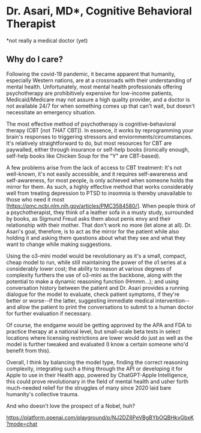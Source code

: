 # Dr. Asari, MD*, Cognitive Behavioral Therapist

*not really a medical doctor (yet)

## Why do I care?
Following the covid-19 pandemic, it became apparent that humanity, especially Western nations, are at a crossroads with their understanding of mental health. Unfortunately, most mental health professionals offering psychotherapy are prohibitively expensive for low-income patients, Medicaid/Medicare may not assure a high quality provider, and a doctor is not available 24/7 for when something comes up that can't wait, but doesn't necessitate an emergency situation.

The most effective method of psychotherapy is cognitive-behavioral therapy (CBT [not *THAT* CBT]). In essence, it works by reprogramming your brain's responses to triggering stressors and enviornments/circumstances. It's relatively straightforward to do, but most resources for CBT are paywalled, either through insurance or self-help books (ironically enough, self-help books like Chicken Soup for the "Y" are CBT-based).

A few problems arise from the lack of access to CBT treatment: It's not well-known, it's not easily accessible, and it requires self-awareness and self-awareness, for most people, is only achieved when someone holds the mirror for them. As such, a highly effective method that works considerably well from treating depression to PTSD to insomnia is thereby unavailable to those who need it most [https://pmc.ncbi.nlm.nih.gov/articles/PMC3584580/]. When people think of a psychotherapist, they think of a leather sofa in a musty study, surrounded by books, as Sigmund Freud asks them about penis envy and their relationship with their mother. That don't work no more (let alone at all). Dr. Asari's goal, therefore, is to act as the mirror for the patient while also holding it and asking them questions about what they see and what they want to change while making suggestions.

Using the o3-mini model would be revolutionary as it's a small, compact, cheap model to run, while still maintaining the power of the o1 series at a considerably lower cost; the ability to reason at various degrees of complexity furthers the use of o3-mini as the backbone, along with the potential to make a dynamic reasoning function (Hmmm...); and using conversation history between the patient and Dr. Asari provides a running dialogue for the model to evaluate, check patient symptoms, if they're better or worse--if the latter, suggesting immediate medical intervention--and allow the patient to print the conversations to submit to a human doctor for further evaluation if necessary.

Of course, the endgame would be getting approved by the APA and FDA to practice therapy at a national level, but small-scale beta tests in select locations where licensing restrictions are lower would do just as well as the model is further tweaked and evaluated (I know a certain someone who'd benefit from this).

Overall, I think by balancing the model type, finding the correct reasoning complexity, integrating such a thing through the API or developing it for Apple to use in their Health app, powered by ChatGPT-Apple Intelligence, this could prove revolutionary in the field of mental health and usher forth much-needed relief for the struggles of many since 2020 laid bare humanity's collective trauma.

And who doesn't love the prospect of a Nobel, huh?

https://platform.openai.com/playground/p/NJ2DZ6PeVBgBYbOQBHkvGbxK?mode=chat
